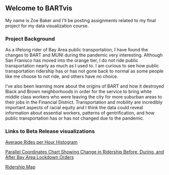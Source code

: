 ## Welcome to BARTvis 

My name is Zoe Baker and I'll be posting assignments related to my final project for my data visualization course. 

### Project Background 
  As a lifelong rider of Bay Area public transportation, I have found the changes to BART and MUNI during the pandemic very interesting. Although San Franisco has moved into the orange tier, I do not ride public transportation nearly as much as I used to. I am curious to see how public transportation ridership has or has not gone back to normal as some people like me choose to not ride, and others have no choice.  

  I’ve also been learning more about the origins of BART and how it destroyed Black and Brown neighborhoods in order for the service to bring white middle class workers who were leaving the city for more suburban areas to their jobs in the Financial District. Transportation and mobility are incredibly important aspects of racial equity and I think the data could reveal information about essential workers, patterns of gentrification, and how public transportation has or has not changed due to the pandemic.  




### Links to Beta Release visualizations 

[Average Rides per Hour Histogram](https://zoebaker.github.io/BARTvis/histogram.html)

[Parallel Coordinates Chart Showing Change in Ridership Before, During, and After Bay Area Lockdown Orders](https://zoebaker.github.io/BARTvis/paracord.html) 

[Ridership Map](https://zoebaker.github.io/BARTvis/map.html) 
